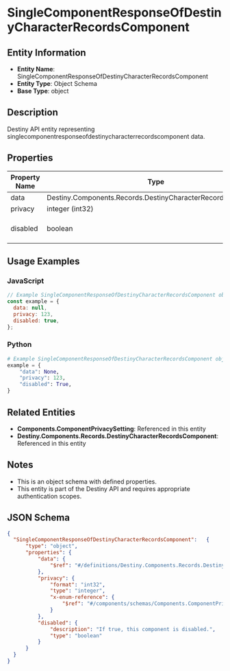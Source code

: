 # SingleComponentResponseOfDestinyCharacterRecordsComponent

## Entity Information
- **Entity Name**: SingleComponentResponseOfDestinyCharacterRecordsComponent
- **Entity Type**: Object Schema
- **Base Type**: object

## Description
Destiny API entity representing singlecomponentresponseofdestinycharacterrecordscomponent data.

## Properties

| Property Name | Type | Description | Required |
|---------------|------|-------------|----------|
| data | Destiny.Components.Records.DestinyCharacterRecordsComponent |  | No |
| privacy | integer (int32) |  | No |
| disabled | boolean | If true, this component is disabled. | No |

## Usage Examples

### JavaScript
```javascript
// Example SingleComponentResponseOfDestinyCharacterRecordsComponent object
const example = {
  data: null,
  privacy: 123,
  disabled: true,
};
```

### Python
```python
# Example SingleComponentResponseOfDestinyCharacterRecordsComponent object
example = {
    "data": None,
    "privacy": 123,
    "disabled": True,
}
```

## Related Entities
- **Components.ComponentPrivacySetting**: Referenced in this entity
- **Destiny.Components.Records.DestinyCharacterRecordsComponent**: Referenced in this entity

## Notes
- This is an object schema with defined properties.
- This entity is part of the Destiny API and requires appropriate authentication scopes.

## JSON Schema
```json
{
  "SingleComponentResponseOfDestinyCharacterRecordsComponent":   {
      "type": "object",
      "properties": {
          "data": {
              "$ref": "#/definitions/Destiny.Components.Records.DestinyCharacterRecordsComponent"
          },
          "privacy": {
              "format": "int32",
              "type": "integer",
              "x-enum-reference": {
                  "$ref": "#/components/schemas/Components.ComponentPrivacySetting"
              }
          },
          "disabled": {
              "description": "If true, this component is disabled.",
              "type": "boolean"
          }
      }
  }
}
```
